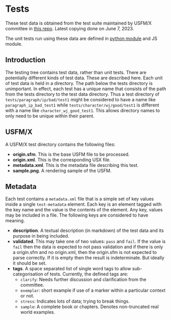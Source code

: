 # Tests

These test data is obtained from the test suite maintained by USFM/X committee in [this repo](https://github.com/usfm-bible/tcdocs/tree/8bdd987bfbe5963ae72dcc9f75b0bf48a74ef097/tests). Latest copying done on June 7, 2023.

The unit tests run using these data are defined in [python module](../usfm-grammar/python-usfm-parser/tests) and JS module.

## Introduction

The testing tree contains test data, rather than unit tests. There are
potentially different kinds of test data. These are described here. Each unit of
test data is held in a directory. The path below the tests directory is
unimportant. In effect, each test has a unique name that consists of the path
from the tests directory to the test data directory. Thus a test directory of
`tests/paragraph/ip/bad/test1` might be considered to have a name like
`paragraph_ip_bad_test1` while `tests/character/wj/good/test1` is different with
a name like `character_wj_good_test1`. This allows directory names to only need
to be unique within their parent.

## USFM/X

A USFM/X test directory contains the following files:

- **origin.sfm**. This is the base USFM file to be processed.
- **origin.xml**. This is the corresponding USX file.
- **metadata.xml**. This is the metadata file describing this test.
- **sample.png**. A rendering sample of the USFM.

## Metadata

Each test contains a `metadata.xml` file that is a simple set of key values
inside a single `test-metadata` element. Each key is an element tagged with the
key name and the value is the contents of the element. Any key, values may be
included in a file. The following keys are considered to have meaning.

- **description**. A textual description (in markdown) of the test data and its
  purpose in being included.
- **validated**. This may take one of two values: `pass` and `fail`. If the value
  is `fail` then the data is expected to not pass validation and if there is only a
  origin.sfm and no origin.xml, then the origin.sfm is not expected to parse
  correctly. If it is empty then the result is indeterminate. But ideally it should be set.
 - **tags**. A space separated list of single word tags to allow sub-categorisation of tests.
   Currently, the defined tags are:
   - `clarify`: Needs further discussion and clarification from the committee.
   - `exemplar`: short example if use of a marker within a particular context or not.
   - `stress`: Indicates lots of data; trying to break things.
   - `sample`: A complete book or chapters. Denotes non-truncated real world examples.
